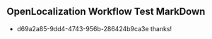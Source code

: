 ## OpenLocalization Workflow Test MarkDown
* d69a2a85-9dd4-4743-956b-286424b9ca3e thanks!

<!--HONumber=Aug16_HO4-->


